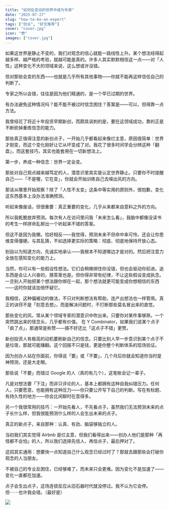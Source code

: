 ```yaml
---
title: "如何在变动的世界中成为专家"
date: "2025-07-27"
slug: "how-to-be-an-expert"
tags: ["创业", "好文推荐"]
cover: "cover.jpg"
icon: "😎"
images: ["cover.jpg"]
---
```

如果这世界是静止不变的，我们对观念的信心就能一路线性上升。某个想法经得起越多样、越严格的考验，就越可能是真的。许多人其实默默相信这一点——对「人性」这种变化不大的领域来说，这么想或许没错。



但对那些会变的东西——也就是几乎所有其他事物——你就不能再这样信任自己的判断了。



专家之所以会错，往往是因为他们精通的，是一个早已过期的世界。



有办法避免这种情况吗？能不能不被过时信念困住？答案是——可以，但得靠一点方法。



我曾经花了将近十年投资早期新创，而颇具讽刺的是，要在这领域成功，靠的正是不断砍掉重练信念的能力。



那些真正值得注意的新创点子，一开始几乎都看起来像烂主意，原因很简单：世界才刚变，而这个变化刚好让它从坏变成了对。我花了很多时间学会分辨这种「翻盘」，而这套技巧，其实也能套用在一切新想法上。



第一步，养成一种信念：世界一定会变。



那些对自己观点越来越笃定的人，潜意识里其实是认定世界静止。只要你不时提醒自己——「不是喔，它在变」，你就会开始训练自己去嗅出风的方向。



那该从哪里开始观察？除了「人性不太变」这条中等实用的原则外，很抱歉，变化这东西基本上没办法准确预测。



听起来像废话，但很重要：真正重要的变化，几乎从来都来自意料之外的方向。



所以我乾脆放弃预测。每次有人在访问里问我「未来怎么看」，我脑中都像没读书的考生一样拼命乱掰出一个听起来不错的答案。



但这不是因为我懒。恰好相反——我觉得，预测未来不但命中率可怜，还会让你思维变得僵硬。与其乱猜，不如选择更实际的策略：彻底、彻底地保持开放心态。



别自以为知道方向，先诚实地承认——我根本不知道哪边才是对的。然后把注意力全放在感知变化的能力上。



当然，你可以有一些假设性想法。它们会稍微绑住你没错，但也会驱动你前进。追东西是会让人兴奋的，猜答案也是。但你得非常有纪律，不让这些假设变成执念。
一旦别人开始把某个想法跟你绑在一起，那个想法就更可能变成你想相信的东西——这时你就该加倍怀疑它。



我相信，这种偏被动的做法，不只对判断想法有帮助，连产出想法也一样管用。真正的诀窍不是「刻意去想」，而是解决问题时，不打断那些莫名冒出来的直觉。



那些变化的风，常从某个领域专家的潜意识中吹出来。只要你对某件事够熟，一个突然跳出来的怪念头，几乎都有价值。
在 Y Combinator，如果我们说某个点子「疯了点」，那通常是称赞——搞不好还比「这点子不错」更赞。



新创投资人有极高的动机要刷新自己的信念。只要比别人早一步意识到某个点子不是垃圾，那就可能赚翻。这个回报不只是钱，更是你整个判断体系的现场验证。



因为创办人站在你面前，你得说「要」或「不要」，几个月后你就会知道你当时是神预测，还是大走眼。



那些说「不要」而错过 Google 的人（真的有几个），这笔帐会记一辈子。



凡是对想法要「下注」而非只评论的人，基本上都拥有这种自我纠错压力。任何人，只要愿意，也能拥有这种压力——你只要公开写下自己的判断。写在有标题、有持久性的地方——你会比闲聊时在意得多。



另一个我很常用的技巧：一开始先看人，不先看点子。虽然我们无法预测未来的点子长什么样，但我很能预测什么样的人会生出未来的点子。



真正的新点子，来自那种：认真、有劲、脑袋够独立的人。



当初我们其实觉得 Airbnb 是烂主意，但我们看得出来——创办人他们是那种「再怪都不会怕」的人，所以我们选择先信人、再信点子，最后押对了。



这招其实通用：想要快一点知道自己什么观念已经过时了？那就去跟那些会打破你观念的人当朋友。



不被自己的专业反困住，已经够难了，而未来只会更难。因为变化不是加速了——变化一直都在加速。



点子会生出点子，这场连锁反应从旧石器时代就没停过。我不认为它会停。
但⋯⋯也许我会错。（最好是）




![](https://prod-files-secure.s3.us-west-2.amazonaws.com/112d0858-5090-4d34-a606-b75eb8d65fd2/46476355-9cf3-4e99-9b7a-3531bc426380/1000202064.png?X-Amz-Algorithm=AWS4-HMAC-SHA256&X-Amz-Content-Sha256=UNSIGNED-PAYLOAD&X-Amz-Credential=ASIAZI2LB4665TZT5OB2%2F20250819%2Fus-west-2%2Fs3%2Faws4_request&X-Amz-Date=20250819T184337Z&X-Amz-Expires=3600&X-Amz-Security-Token=IQoJb3JpZ2luX2VjEHoaCXVzLXdlc3QtMiJHMEUCIEocoudbj7Qohl0GgjyJQ6dQDilkI3LIS5GSSdwBE7%2FWAiEA7%2BA%2BVN6v30ucxkuZJE%2F631SuflDF4oxdtSPwlrBCDkkqiAQIw%2F%2F%2F%2F%2F%2F%2F%2F%2F%2F%2FARAAGgw2Mzc0MjMxODM4MDUiDJUjhdPGuQvykXkM5SrcA7yBS7JxAeiVag5lB6y7TyX%2BOzeO3g7hoi%2BGNNQEhL5Bkli6zayKCHPUitdBpuK7vV%2Bsjwq3wG%2F14QlZ8ca7QGQJF021WMjV4n7wYFBk48KRtniy7PdeCDx3oQdIolFWwRIbJiEAIUF3rejeEgpssZFW9wrPiC5MjHqHZsxcXX0ACI%2BcK1fWi1PV3O4w5syiyXlmyFwA4VlqMTINKTZ9uXtvvg5OcYyw5HDYTtlXptjJ9LPxHrSG0A1Ldu7OlQZJ1t9Bl9dqKcQf8yypmfFs5Mkuojdp0ODNtFPtf99CL3m1z9KXLEwFSZ%2FB%2BWJpbTrmIbfBxtWbpVXfey6I53zcCJ6Jt7JZh2R1kpEttPhPpysUm5eFLvepxutndk%2FPMfUw%2FLq2qcrSBAG0a%2Fhiare8hz2XxgsQjdIsqtNoJN%2B%2FkCGp%2BY4IgeJ5bUd3TgiTH%2FYGdDl0p6Dnk9ZjfSPwnTV8QzxKCJ4b%2FSBV%2Fpuc2IrPJpCTUf1g%2Fp6rvo0GVBY4txwLs%2BIa2b2jC2oz4jgTzqMKd7W1LCl%2B6v%2BecaZUrZE%2BBgi8D31BsCSv4n1nwkISnjIDYc1JwRWxHupJikAiGNxFHd2%2BbLTPi7fMOufo6%2BnMAZis1xMZNNHCxRdvmWDTMOr3ksUGOqUBLbZ2R1OINEO%2BC85XDhBTXI0rE3eaqrmJSlc89TPY2IRnDOJWY0zsliPgmjVV6dbas8KHWTgipJDzEFeE5h7y0DC7PUg%2BONuOkD3aTnac%2F4RLLT53iAAW66Yvqm%2Bx7enhkIMHnIXbBiZBHihfpGSUihkBslrCvkGb2DB2oEu%2BAXAH9RCGja%2BCwVNg%2B1qcIMNzPu9MuGoX6kbMD9gVvRS%2FPeIYTw8G&X-Amz-Signature=e15d546709d59efb185d4f859fb052c9a7682f9dd2df517e68a6f7cdc734c49d&X-Amz-SignedHeaders=host&x-amz-checksum-mode=ENABLED&x-id=GetObject)

